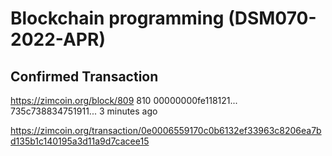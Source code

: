 # Blockchain programming (DSM070-2022-APR)

## Confirmed Transaction
https://zimcoin.org/block/809
810	00000000fe118121...	735c738834751911...	3 minutes ago

https://zimcoin.org/transaction/0e0006559170c0b6132ef33963c8206ea7bd135b1c140195a3d11a9d7cacee15

